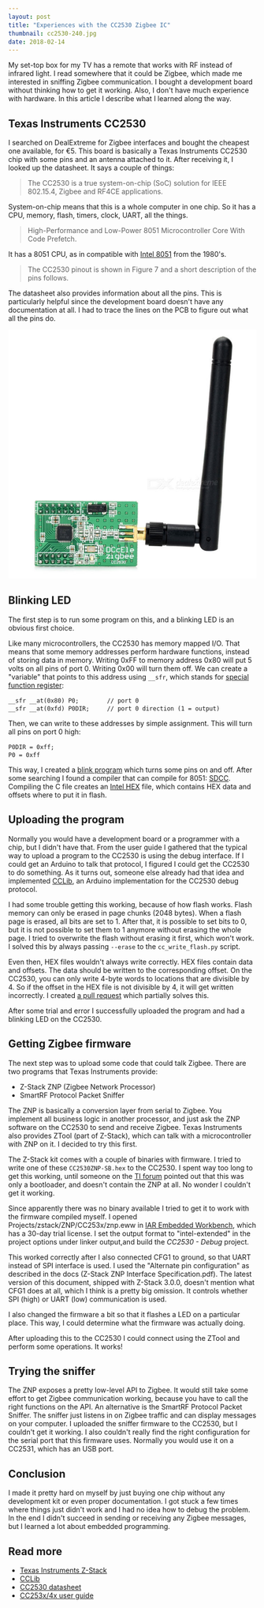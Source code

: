 ```yaml
---
layout: post
title: "Experiences with the CC2530 Zigbee IC"
thumbnail: cc2530-240.jpg
date: 2018-02-14
---
```


My set-top box for my TV has a remote that works with RF instead of infrared light. I read somewhere that it could be Zigbee, which made me interested in sniffing Zigbee communication. I bought a development board without thinking how to get it working. Also, I don't have much experience with hardware. In this article I describe what I learned along the way.

## Texas Instruments CC2530

I searched on DealExtreme for Zigbee interfaces and bought the cheapest one available, for &euro;5. This board is basically a Texas Instruments CC2530 chip with some pins and an antenna attached to it.
After receiving it, I looked up the datasheet. It says a couple of things:

> The CC2530 is a true system-on-chip (SoC) solution for IEEE 802.15.4, Zigbee and RF4CE applications.

System-on-chip means that this is a whole computer in one chip. So it has a CPU, memory, flash, timers, clock, UART, all the things.

> High-Performance and Low-Power 8051 Microcontroller Core With Code Prefetch.

It has a 8051 CPU, as in compatible with [Intel 8051](https://en.wikipedia.org/wiki/Intel_MCS-51) from the 1980's. 

> The CC2530 pinout is shown in Figure 7 and a short description of the pins follows.

The datasheet also provides information about all the pins. This is particularly helpful since the development board doesn't have any documentation at all. I had to trace the lines on the PCB to figure out what all the pins do.

<img src="/images/cc2530.jpg" alt="CC2530 board">

## Blinking LED

The first step is to run some program on this, and a blinking LED is an obvious first choice. 

Like many microcontrollers, the CC2530 has memory mapped I/O. That means that some memory addresses perform hardware functions, instead of storing data in memory. Writing 0xFF to memory address 0x80 will put 5 volts on all pins of port 0. Writing 0x00 will turn them off. We can create a "variable" that points to this address using `__sfr`, which stands for [special function register](https://en.wikipedia.org/wiki/Special_function_register):

    __sfr __at(0x80) P0;        // port 0
    __sfr __at(0xfd) P0DIR;     // port 0 direction (1 = output)

Then, we can write to these addresses by simple assignment. This will turn all pins on port 0 high:

    P0DIR = 0xff;
    P0 = 0xff

This way, I created a [blink program](https://github.com/Sjord/cc2530/blob/master/blink/blink.c) which turns some pins on and off.  After some searching I found a compiler that can compile for 8051: [SDCC](http://sdcc.sourceforge.net/). Compiling the C file creates an [Intel HEX](https://en.wikipedia.org/wiki/Intel_HEX) file, which contains HEX data and offsets where to put it in flash. 

## Uploading the program

Normally you would have a development board or a programmer with a chip, but I didn't have that. From the user guide I gathered that the typical way to upload a program to the CC2530 is using the debug interface. If I could get an Arduino to talk that protocol, I figured I could get the CC2530 to do something. As it turns out, someone else already had that idea and implemented [CCLib](https://github.com/wavesoft/CCLib), an Arduino implementation for the CC2530 debug protocol.

I had some trouble getting this working, because of how flash works. Flash memory can only be erased in page chunks (2048 bytes). When a flash page is erased, all bits are set to 1. After that, it is possible to set bits to 0, but it is not possible to set them to 1 anymore without erasing the whole page. I tried to overwrite the flash without erasing it first, which won't work. I solved this by always passing `--erase` to the `cc_write_flash.py` script.

Even then, HEX files wouldn't always write correctly. HEX files contain data and offsets. The data should be written to the corresponding offset. On the CC2530, you can only write 4-byte words to locations that are divisible by 4. So if the offset in the HEX file is not divisible by 4, it will get written incorrectly. I created [a pull request](https://github.com/wavesoft/CCLib/pull/18) which partially solves this.

After some trial and error I successfully uploaded the program and had a blinking LED on the CC2530.

## Getting Zigbee firmware

The next step was to upload some code that could talk Zigbee. There are two programs that Texas Instruments provide:

* Z-Stack ZNP (Zigbee Network Processor)
* SmartRF Protocol Packet Sniffer

The ZNP is basically a conversion layer from serial to Zigbee. You implement all business logic in another processor, and just ask the ZNP software on the CC2530 to send and receive Zigbee. Texas Instruments also provides ZTool (part of Z-Stack), which can talk with a microcontroller with ZNP on it. I decided to try this first.

The Z-Stack kit comes with a couple of binaries with firmware. I tried to write one of these `CC2530ZNP-SB.hex` to the CC2530. I spent way too long to get this working, until someone on the [TI forum](https://e2e.ti.com/support/wireless-connectivity/zigbee-thread-group/zigbee-and-thread/f/zigbee-thread-forum/574267/cc2530-cc2530-does-not-respond-on-uart-after-flashing-with-znp-firmware) pointed out that this was only a bootloader, and doesn't contain the ZNP at all. No wonder I couldn't get it working.

Since apparently there was no binary available I tried to get it to work with the firmware compiled myself. I opened Projects/zstack/ZNP/CC253x/znp.eww in [IAR Embedded Workbench](https://www.iar.com/iar-embedded-workbench/), which has a 30-day trial license. I set the output format to "intel-extended" in the project options under linker output,and build the *CC2530 - Debug* project.

This worked correctly after I also connected CFG1 to ground, so that UART instead of SPI interface is used. I used the "Alternate pin configuration" as described in the docs (Z-Stack ZNP Interface Specification.pdf). The latest version of this document, shipped with Z-Stack 3.0.0, doesn't mention what CFG1 does at all, which I think is a pretty big omission. It controls whether SPI (high) or UART (low) communication is used.

I also changed the firmware a bit so that it flashes a LED on a particular place. This way, I could determine what the firmware was actually doing. 

After uploading this to the CC2530 I could connect using the ZTool and perform some operations. It works!

## Trying the sniffer

The ZNP exposes a pretty low-level API to Zigbee. It would still take some effort to get Zigbee communication working, because you have to call the right functions on the API. An alternative is the SmartRF Protocol Packet Sniffer. The sniffer just listens in on Zigbee traffic and can display messages on your computer. I uploaded the sniffer firmware to the CC2530, but I couldn't get it working. I also couldn't really find the right configuration for the serial port that this firmware uses. Normally you would use it on a CC2531, which has an USB port.

## Conclusion

I made it pretty hard on myself by just buying one chip without any development kit or even proper documentation. I got stuck a few times where things just didn't work and I had no idea how to debug the problem. In the end I didn't succeed in sending or receiving any Zigbee messages, but I learned a lot about embedded programming.

## Read more

* [Texas Instruments Z-Stack](https://www.ti.com/tool/Z-STACK)
* [CCLib](https://github.com/wavesoft/CCLib)
* [CC2530 datasheet](https://www.ti.com/lit/ds/symlink/cc2530.pdf)
* [CC253x/4x user guide](https://www.ti.com/lit/ug/swru191f/swru191f.pdf)
